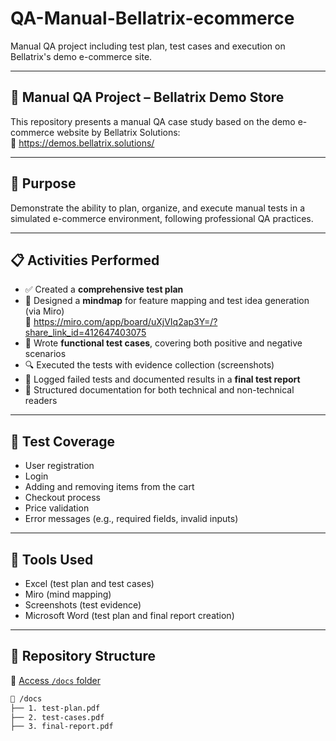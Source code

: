 # QA-Manual-Bellatrix-ecommerce

Manual QA project including test plan, test cases and execution on Bellatrix's demo e-commerce site.

---

## 🛒 Manual QA Project – Bellatrix Demo Store

This repository presents a manual QA case study based on the demo e-commerce website by Bellatrix Solutions:  
🔗 https://demos.bellatrix.solutions/

---

## 🎯 Purpose

Demonstrate the ability to plan, organize, and execute manual tests in a simulated e-commerce environment, following professional QA practices.

---

## 📋 Activities Performed

- ✅ Created a **comprehensive test plan**
- 🧠 Designed a **mindmap** for feature mapping and test idea generation (via Miro)  
  🔗 https://miro.com/app/board/uXjVIq2ap3Y=/?share_link_id=412647403075
- 🧾 Wrote **functional test cases**, covering both positive and negative scenarios
- 🔍 Executed the tests with evidence collection (screenshots)
- 🐞 Logged failed tests and documented results in a **final test report**
- 📄 Structured documentation for both technical and non-technical readers

---

## 🧪 Test Coverage

- User registration
- Login
- Adding and removing items from the cart
- Checkout process
- Price validation
- Error messages (e.g., required fields, invalid inputs)

---

## 🧰 Tools Used

- Excel (test plan and test cases)
- Miro (mind mapping)
- Screenshots (test evidence)
- Microsoft Word (test plan and final report creation)

---

## 📁 Repository Structure

🔗 [Access `/docs` folder](https://github.com/Gabriel-Dias80/qa-manual-bellatrix-ecommerce/tree/main/docs)

```bash
📁 /docs
├── 1. test-plan.pdf
├── 2. test-cases.pdf
├── 3. final-report.pdf

